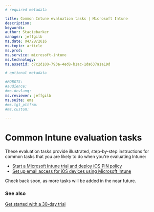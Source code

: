 ```yaml
---
# required metadata

title: Common Intune evaluation tasks | Microsoft Intune
description:
keywords:
author: Staciebarker
manager: jeffgilb
ms.date: 04/28/2016
ms.topic: article
ms.prod:
ms.service: microsoft-intune
ms.technology:
ms.assetid: c7c2d100-793a-4ed8-b1ac-1da637a1a19d

# optional metadata

#ROBOTS:
#audience:
#ms.devlang:
ms.reviewer: jeffgilb
ms.suite: ems
#ms.tgt_pltfrm:
#ms.custom:

---
```



# Common Intune evaluation tasks

These evaluation tasks provide illustrated, step-by-step instructions for common tasks that you are likely to do when you're evaluating Intune:

- [Start a Microsoft Intune trial and deploy iOS PIN policy](start-a-microsoft-intune-trial-and-deploy-ios-pin-policy.md)
- [Set up email access for iOS devices using Microsoft Intune](set-up-email-access-for-ios-devices-using-microsoft-intune.md)

Check back soon, as more tasks will be added in the near future.

### See also
[Get started with a 30-day trial](get-started-with-a-30-day-trial-of-microsoft-intune.md)